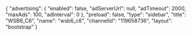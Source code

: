 {
    "advertising": {
        "enabled": false,
        "adServerUrl": null,
        "adTimeout": 2000,
        "maxAds": 100,
        "adInterval": 0
    },
    "preload": false,
    "type": "sidebar",
    "title": "WSB6_C6",
    "name": "wsb6_c6",
    "channelId": "119658736",
    "layout": "bootstrap"
}